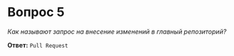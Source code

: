 # Вопрос 5

*Как называют запрос на внесение изменений в главный репозиторий?*

**Ответ:** `Pull Request`